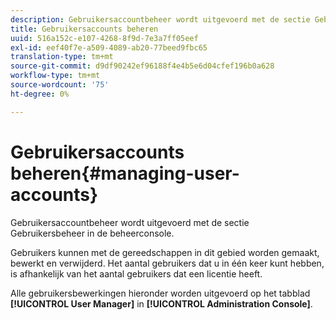 ```yaml
---
description: Gebruikersaccountbeheer wordt uitgevoerd met de sectie Gebruikersbeheer in de beheerconsole.
title: Gebruikersaccounts beheren
uuid: 516a152c-e107-4268-8f9d-7e3a7ff05eef
exl-id: eef40f7e-a509-4089-ab20-77beed9fbc65
translation-type: tm+mt
source-git-commit: d9df90242ef96188f4e4b5e6d04cfef196b0a628
workflow-type: tm+mt
source-wordcount: '75'
ht-degree: 0%

---
```


# Gebruikersaccounts beheren{#managing-user-accounts}

Gebruikersaccountbeheer wordt uitgevoerd met de sectie Gebruikersbeheer in de beheerconsole.

Gebruikers kunnen met de gereedschappen in dit gebied worden gemaakt, bewerkt en verwijderd. Het aantal gebruikers dat u in één keer kunt hebben, is afhankelijk van het aantal gebruikers dat een licentie heeft.

Alle gebruikersbewerkingen hieronder worden uitgevoerd op het tabblad **[!UICONTROL User Manager]** in **[!UICONTROL Administration Console]**.
